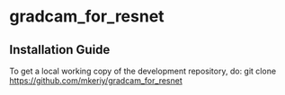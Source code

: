 # gradcam_for_resnet
## Installation Guide
To get a local working copy of the development repository, do:
git clone https://github.com/mkeriy/gradcam_for_resnet
